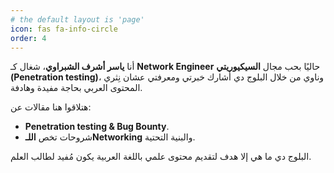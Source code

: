 ```yaml
---
# the default layout is 'page'
icon: fas fa-info-circle
order: 4
---
```

أنا **ياسر أشرف الشبراوي**، شغال كـ **Network Engineer** حاليًا
بحب مجال **السيكيوريتي (Penetration testing)**، وناوي من خلال البلوج دي أشارك خبرتي ومعرفتي عشان نِثري المحتوى العربي بحاجة مفيدة وهادفة.  

هتلاقوا هنا مقالات عن:  
- **Penetration testing & Bug Bounty**.    
- شروحات تخص **اللـNetworking** والبنية التحتية.  

البلوج دي ما هي إلا هدف لتقديم محتوى علمي باللغة العربية يكون مُفيد لطالب العلم.
